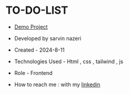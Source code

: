 # TO-DO-LIST
- [Demo Project](https://sarvinnazeri.github.io/TO-DO-LIST/)
- Developed by sarvin nazeri

- Created - 2024-8-11

- Technologies Used - Html , css , tailwind , js

- Role - Frontend

- How to reach me : with my [linkedin](https://www.linkedin.com/in/sarvin-nazeri)
